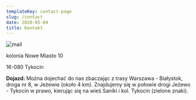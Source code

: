 ```yaml
---
templateKey: contact-page
slug: /contact
date: 2020-05-04
title: Kontakt
---
```

![mail](/img/mail_s.png "mail")

kolonia Nowe Miasto 10

16-080 Tykocin

<p style="text-align:left">
<b>Dojazd: </b> 
Można dojechać do nas zbaczając z trasy Warszawa - Białystok, droga nr 8, w Jeżewie (około 4 km). Znajdujemy się w połowie drogi Jeżewo - Tykocin w prawo, kierując się na wieś Saniki i kol. Tykocin (zielone znaki).